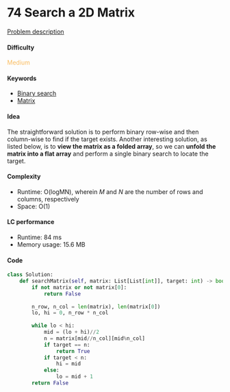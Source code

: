 74 Search a 2D Matrix 
=======================
[Problem description](https://leetcode.com/problems/search-a-2d-matrix/)

#### Difficulty
<span style="color:#FABC60">Medium</span>

#### Keywords
- [Binary search](../categories/binary_search.md)
- [Matrix](../categories/matrix.md)
  
#### Idea
The straightforward solution is to perform binary row-wise and then column-wise to find if the target exists. Another interesting solution, as listed below, is to **view the matrix as a folded array**, so we can **unfold the matrix into a flat array** and perform a single binary search to locate the target. 


#### Complexity
- Runtime: O(logMN), wherein *M* and *N* are the number of rows and columns, respectively
- Space: O(1)
  
#### LC performance
- Runtime: 84 ms
- Memory usage: 15.6 MB

#### Code
```python
class Solution:
    def searchMatrix(self, matrix: List[List[int]], target: int) -> bool:
        if not matrix or not matrix[0]:
            return False
        
        n_row, n_col = len(matrix), len(matrix[0])
        lo, hi = 0, n_row * n_col
        
        while lo < hi:
            mid = (lo + hi)//2
            n = matrix[mid//n_col][mid%n_col]
            if target == n:
                return True
            if target < n:
                hi = mid
            else:
                lo = mid + 1
        return False
```